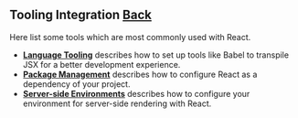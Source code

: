 ## Tooling Integration [Back](./../react.md)

Here list some tools which are most commonly used with React.

- [**Language Tooling**](./language_tooling/language_tooling.md) describes how to set up tools like Babel to transpile JSX for a better development experience.
- [**Package Management**](./package_management/package_management.md) describes how to configure React as a dependency of your project.
- [**Server-side Environments**](./server_side_env/server_side_env.md) describes how to configure your environment for server-side rendering with React.
